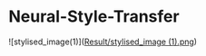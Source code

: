 # Neural-Style-Transfer
![stylised_image(1)]([Result/stylised_image (1).png](https://github.com/Ayush-rIIT/Neural-Style-Transfer/blob/main/Result/stylised_image%20(1).png))
